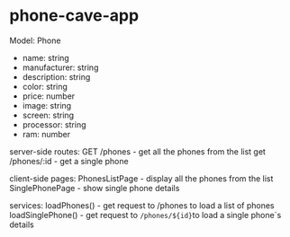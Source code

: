 # phone-cave-app

Model:
Phone
- name: string
- manufacturer: string
- description: string
- color: string
- price: number
- image: string
- screen: string
- processor: string
- ram: number

server-side routes:
GET /phones - get all the phones from the list
get /phones/:id - get a single phone

client-side pages:
PhonesListPage - display all the phones from the list
SinglePhonePage - show single phone details

services:
loadPhones() - get request to /phones to load a list of phones
loadSinglePhone() - get request to `/phones/${id}`to load a single phone`s details
